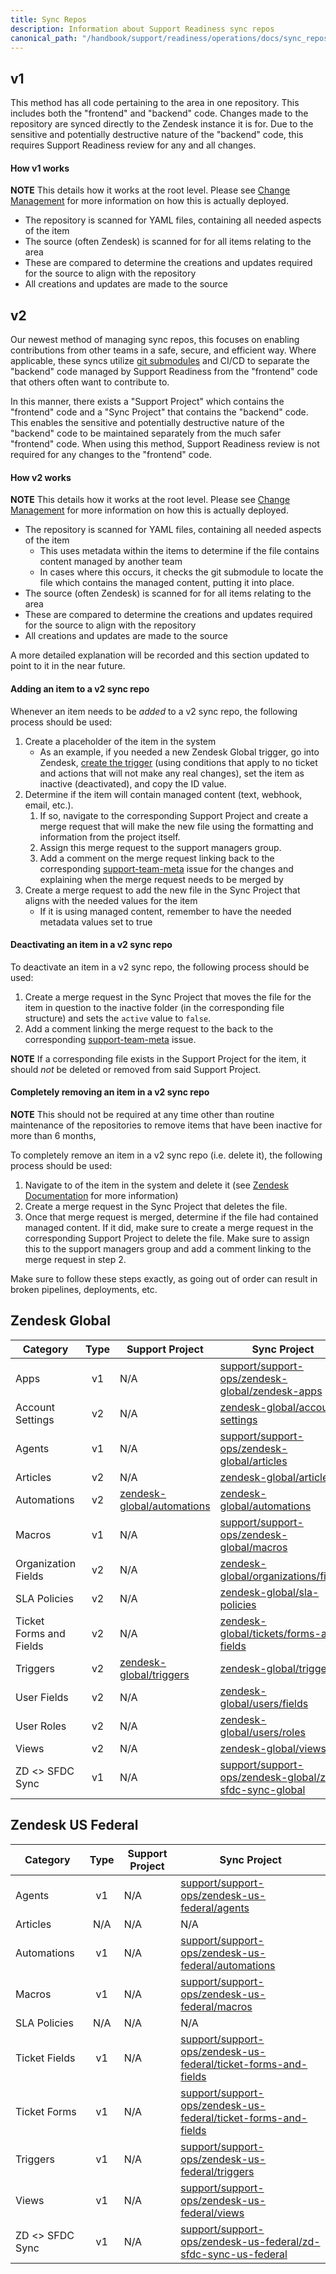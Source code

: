 ```yaml
---
title: Sync Repos
description: Information about Support Readiness sync repos
canonical_path: "/handbook/support/readiness/operations/docs/sync_repos"
---
```


## v1

This method has all code pertaining to the area in one repository. This includes
both the "frontend" and "backend" code. Changes made to the repository are
synced directly to the Zendesk instance it is for. Due to the sensitive and
potentially destructive nature of the "backend" code, this requires Support
Readiness review for any and all changes.

#### How v1 works

**NOTE** This details how it works at the root level. Please see
[Change Management](../) for more information on how this is actually deployed.

- The repository is scanned for YAML files, containing all needed aspects of the
  item
- The source (often Zendesk) is scanned for for all items relating to the area
- These are compared to determine the creations and updates required for the
  source to align with the repository
- All creations and updates are made to the source

## v2

Our newest method of managing sync repos, this focuses on enabling contributions
from other teams in a safe, secure, and efficient way. Where applicable, these
syncs utilize
[git submodules](https://git-scm.com/book/en/v2/Git-Tools-Submodules) and CI/CD
to separate the "backend" code managed by Support Readiness from the "frontend"
code that others often want to contribute to.

In this manner, there exists a "Support Project" which contains the "frontend"
code and a "Sync Project" that contains the "backend" code. This enables the
sensitive and potentially destructive nature of the "backend" code to be
maintained separately from the much safer "frontend" code. When using this
method, Support Readiness review is not required for any changes to the
"frontend" code.

#### How v2 works

**NOTE** This details how it works at the root level. Please see
[Change Management](../) for more information on how this is actually deployed.

- The repository is scanned for YAML files, containing all needed aspects of the
  item
  - This uses metadata within the items to determine if the file contains
    content managed by another team
  - In cases where this occurs, it checks the git submodule to locate the file
    which contains the managed content, putting it into place.
- The source (often Zendesk) is scanned for for all items relating to the area
- These are compared to determine the creations and updates required for the
  source to align with the repository
- All creations and updates are made to the source

A more detailed explanation will be recorded and this section updated to point
to it in the near future.

#### Adding an item to a v2 sync repo

Whenever an item needs to be *added* to a v2 sync repo, the following process
should be used:

1. Create a placeholder of the item in the system
   - As an example, if you needed a new Zendesk Global trigger, go into Zendesk,
     [create the trigger](../../zendesk/triggers/#creating-a-trigger-via-zendesk)
     (using conditions that apply to no ticket and actions that will not make
     any real changes), set the item as inactive (deactivated), and copy the ID
     value.
1. Determine if the item will contain managed content (text, webhook, email,
   etc.).
   1. If so, navigate to the corresponding Support Project and create a merge
      request that will make the new file using the formatting and information
      from the project itself.
   1. Assign this merge request to the support managers group.
   1. Add a comment on the merge request linking back to the corresponding
      [support-team-meta](https://gitlab.com/gitlab-com/support/support-team-meta)
      issue for the changes and explaining when the merge request needs to be
      merged by
1. Create a merge request to add the new file in the Sync Project that aligns
   with the needed values for the item
   - If it is using managed content, remember to have the needed metadata values
     set to true

#### Deactivating an item in a v2 sync repo

To deactivate an item in a v2 sync repo, the following process should be used:

1. Create a merge request in the Sync Project that moves the file for the item
   in question to the inactive folder (in the corresponding file structure) and
   sets the `active` value to `false`.
1. Add a comment linking the merge request to the back to the corresponding
   [support-team-meta](https://gitlab.com/gitlab-com/support/support-team-meta)
   issue.

**NOTE** If a corresponding file exists in the Support Project for the item, it
should *not* be deleted or removed from said Support Project.

#### Completely removing an item in a v2 sync repo

**NOTE** This should not be required at any time other than routine maintenance
of the repositories to remove items that have been inactive for more than 6
months,

To completely remove an item in a v2 sync repo (i.e. delete it), the following
process should be used:

1. Navigate to of the item in the system and delete it (see
   [Zendesk Documentation](../../zendesk/) for more information)
1. Create a merge request in the Sync Project that deletes the file.
1. Once that merge request is merged, determine if the file had contained
   managed content. If it did, make sure to create a merge request in the
   corresponding Support Project to delete the file. Make sure to assign this to
   the support managers group and add a comment linking to the merge request in
   step 2.

Make sure to follow these steps exactly, as going out of order can result in
broken pipelines, deployments, etc.

## Zendesk Global

| Category                | Type | Support Project | Sync Project |
|-------------------------|:----:|-----------------|--------------|
| Apps                    | v1   | N/A | [support/support-ops/zendesk-global/zendesk-apps](https://gitlab.com/gitlab-com/support/support-ops/zendesk-global/zendesk-apps) |
| Account Settings        | v2   | N/A | [zendesk-global/account-settings](https://gitlab.com/gitlab-support-readiness/zendesk-global/account-settings)
| Agents                  | v1   | N/A | [support/support-ops/zendesk-global/articles](https://gitlab.com/gitlab-com/support/support-ops/zendesk-global/agents) |
| Articles                | v2   | N/A | [zendesk-global/articles](https://gitlab.com/gitlab-support-readiness/zendesk-global/articles) |
| Automations             | v2   | [zendesk-global/automations](https://gitlab.com/gitlab-com/support/zendesk-global/automations) | [zendesk-global/automations](https://gitlab.com/gitlab-support-readiness/zendesk-global/automations) |
| Macros                  | v1   | N/A | [support/support-ops/zendesk-global/macros](https://gitlab.com/gitlab-com/support/support-ops/zendesk-global/macros) |
| Organization Fields     | v2   | N/A | [zendesk-global/organizations/fields](https://gitlab.com/gitlab-support-readiness/zendesk-global/organizations/fields) |
| SLA Policies            | v2   | N/A | [zendesk-global/sla-policies](https://gitlab.com/gitlab-support-readiness/zendesk-global/sla-policies) |
| Ticket Forms and Fields | v2   | N/A | [zendesk-global/tickets/forms-and-fields](https://gitlab.com/gitlab-support-readiness/zendesk-global/tickets/forms-and-fields) |
| Triggers                | v2   | [zendesk-global/triggers](https://gitlab.com/gitlab-com/support/zendesk-global/triggers) | [zendesk-global/triggers](https://gitlab.com/gitlab-support-readiness/zendesk-global/triggers) |
| User Fields             | v2   | N/A | [zendesk-global/users/fields](https://gitlab.com/gitlab-support-readiness/zendesk-global/users/fields) |
| User Roles              | v2   | N/A | [zendesk-global/users/roles](https://gitlab.com/gitlab-support-readiness/zendesk-global/users/roles) |
| Views                   | v2   | N/A | [zendesk-global/views](https://gitlab.com/gitlab-support-readiness/zendesk-global/views) |
| ZD <> SFDC Sync         | v1   | N/A | [support/support-ops/zendesk-global/zd-sfdc-sync-global](https://gitlab.com/gitlab-com/support/support-ops/zendesk-global/zd-sfdc-sync-global) |

## Zendesk US Federal

| Category        | Type | Support Project | Sync Project |
|-----------------|:----:|-----------------|--------------|
| Agents          | v1   | N/A | [support/support-ops/zendesk-us-federal/agents](https://gitlab.com/gitlab-com/support/support-ops/zendesk-us-federal/agents) |
| Articles        | N/A  | N/A | N/A |
| Automations     | v1   | N/A | [support/support-ops/zendesk-us-federal/automations](https://gitlab.com/gitlab-com/support/support-ops/zendesk-us-federal/automations) |
| Macros          | v1   | N/A | [support/support-ops/zendesk-us-federal/macros](https://gitlab.com/gitlab-com/support/support-ops/zendesk-us-federal/macros) |
| SLA Policies    | N/A  | N/A | N/A |
| Ticket Fields   | v1   | N/A | [support/support-ops/zendesk-us-federal/ticket-forms-and-fields](https://gitlab.com/gitlab-com/support/support-ops/zendesk-us-federal/ticket-forms-and-fields) |
| Ticket Forms    | v1   | N/A | [support/support-ops/zendesk-us-federal/ticket-forms-and-fields](https://gitlab.com/gitlab-com/support/support-ops/zendesk-us-federal/ticket-forms-and-fields) |
| Triggers        | v1   | N/A | [support/support-ops/zendesk-us-federal/triggers](https://gitlab.com/gitlab-com/support/support-ops/zendesk-us-federal/triggers) |
| Views           | v1   | N/A | [support/support-ops/zendesk-us-federal/views](https://gitlab.com/gitlab-com/support/support-ops/zendesk-us-federal/views) |
| ZD <> SFDC Sync | v1   | N/A | [support/support-ops/zendesk-us-federal/zd-sfdc-sync-us-federal](https://gitlab.com/gitlab-com/support/support-ops/zendesk-us-federal/zd-sfdc-sync-us-federal) |
